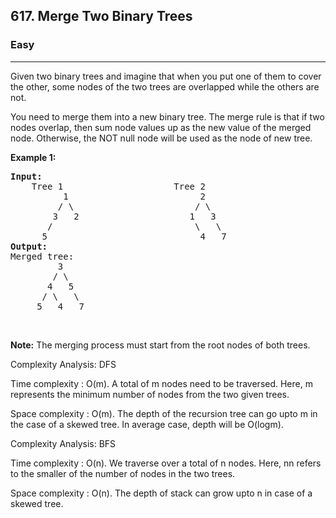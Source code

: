 <h2>617. Merge Two Binary Trees</h2><h3>Easy</h3><hr><div><p>Given two binary trees and imagine that when you put one of them to cover the other, some nodes of the two trees are overlapped while the others are not.</p>

<p>You need to merge them into a new binary tree. The merge rule is that if two nodes overlap, then sum node values up as the new value of the merged node. Otherwise, the NOT null node will be used as the node of new tree.</p>

<p><b>Example 1:</b></p>

<pre><b>Input:</b> 
	Tree 1                     Tree 2                  
          1                         2                             
         / \                       / \                            
        3   2                     1   3                        
       /                           \   \                      
      5                             4   7                  
<b>Output:</b> 
Merged tree:
	     3
	    / \
	   4   5
	  / \   \ 
	 5   4   7
</pre>

<p>&nbsp;</p>

<p><b>Note:</b> The merging process must start from the root nodes of both trees.</p>
</div>

Complexity Analysis: DFS

Time complexity : O(m). A total of m nodes need to be traversed. Here, m represents the minimum number of nodes from the two given trees.

Space complexity : O(m). The depth of the recursion tree can go upto m in the case of a skewed tree. In average case, depth will be O(logm).

Complexity Analysis: BFS

Time complexity : O(n). We traverse over a total of n nodes. Here, nn refers to the smaller of the number of nodes in the two trees.

Space complexity : O(n). The depth of stack can grow upto n in case of a skewed tree.
